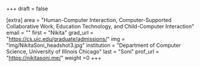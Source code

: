 +++
draft = false

[extra]
area = "Human-Computer Interaction, Computer-Supported Collaborative Work, Education Technology, and Child-Computer Interaction"
email = ""
first = "Nikita"
grad_url = "https://cs.uic.edu/graduate/admissions/"
img = "img/NikitaSoni_headshot3.jpg"
institution = "Department of Computer Science, University of Illinois Chicago"
last = "Soni"
prof_url = "https://nikitasoni.me/"
weight  =0
+++